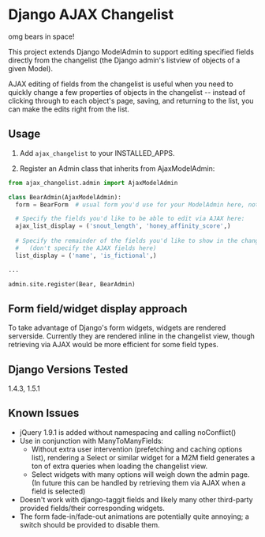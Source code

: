 Django AJAX Changelist
===============================

omg bears in space!

This project extends Django ModelAdmin to support editing specified fields directly from the changelist (the Django admin's listview of objects of a given Model).

AJAX editing of fields from the changelist is useful when you need to quickly change a few properties of objects in the changelist -- instead of clicking through to each object's page, saving, and returning to the list, you can make the edits right from the list.

Usage
---------

1. Add `ajax_changelist` to your INSTALLED_APPS.

2. Register an Admin class that inherits from AjaxModelAdmin:

```python
from ajax_changelist.admin import AjaxModelAdmin

class BearAdmin(AjaxModelAdmin):
  form = BearForm  # usual form you'd use for your ModelAdmin here, nothing special needed

  # Specify the fields you'd like to be able to edit via AJAX here:
  ajax_list_display = ('snout_length', 'honey_affinity_score',)
  
  # Specify the remainder of the fields you'd like to show in the changelist view:
  #   (don't specify the AJAX fields here)
  list_display = ('name', 'is_fictional',)

...

admin.site.register(Bear, BearAdmin)

```

Form field/widget display approach
--------------------------------------

To take advantage of Django's form widgets, widgets are rendered serverside.  Currently they are rendered inline in the changelist view, though retrieving via AJAX would be more efficient for some field types.

Django Versions Tested
--------------------------

1.4.3, 1.5.1

Known Issues
-----------------

* jQuery 1.9.1 is added without namespacing and calling noConflict()
* Use in conjunction with ManyToManyFields:
    * Without extra user intervention (prefetching and caching options list), rendering a Select or similar widget for a M2M field generates a ton of extra queries when loading the changelist view.
    * Select widgets with many options will weigh down the admin page. (In future this can be handled by retrieving them via AJAX when a field is selected)
* Doesn't work with django-taggit fields and likely many other third-party provided fields/their corresponding widgets.
* The form fade-in/fade-out animations are potentially quite annoying; a switch should be provided to disable them.
